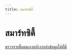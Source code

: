 ```yaml
---
title: สมาร์ทซิตี้
---
```


# สมาร์ทซิตี้

<asmartcity></asmartcity>


[ตรวจรายชื่อตนเองหลังจากส่งข้อมูลได้ที่นี่](/check/asmartcity.md)
